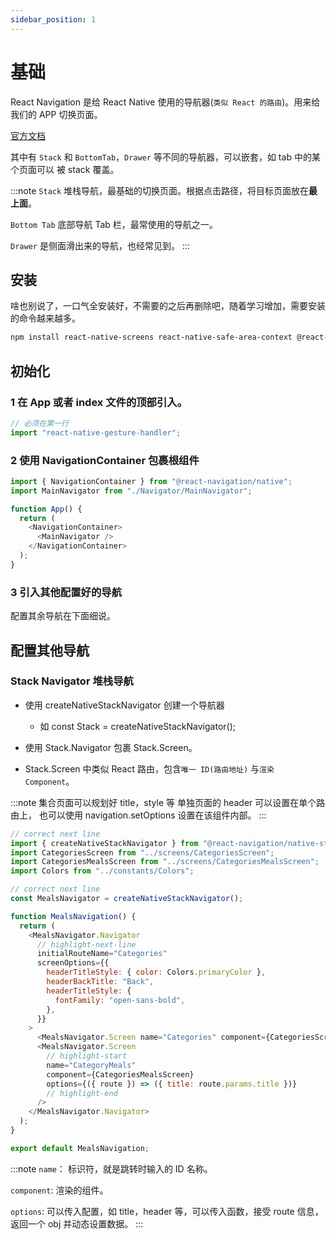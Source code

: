```yaml
---
sidebar_position: 1
---
```


# 基础

React Navigation 是给 React Native 使用的导航器(`类似 React 的路由`)。用来给我们的 APP 切换页面。

[官方文档](https://reactnavigation.org/)

其中有 `Stack` 和 `BottomTab`，`Drawer` 等不同的导航器，可以嵌套，如 tab 中的某个页面可以 被 stack 覆盖。

:::note
`Stack` 堆栈导航，最基础的切换页面。根据点击路径，将目标页面放在**最上面**。

`Bottom Tab` 底部导航 Tab 栏，最常使用的导航之一。

`Drawer` 是侧面滑出来的导航，也经常见到。
:::

## 安装

啥也别说了，一口气全安装好，不需要的之后再删除吧，随着学习增加，需要安装的命令越来越多。

```bash
npm install react-native-screens react-native-safe-area-context @react-native-masked-view/masked-view @react-navigation/stack  @react-navigation/bottom-tabs @react-navigation/native react-native-reanimated react-native-gesture-handler
```

## 初始化

### 1 在 App 或者 index 文件的顶部引入。

```js title="App.js"
// 必须在第一行
import "react-native-gesture-handler";
```

### 2 使用 NavigationContainer 包裹根组件

```js title="App.js"
import { NavigationContainer } from "@react-navigation/native";
import MainNavigator from "./Navigator/MainNavigator";

function App() {
  return (
    <NavigationContainer>
      <MainNavigator />
    </NavigationContainer>
  );
}
```

### 3 引入其他配置好的导航

配置其余导航在下面细说。

## 配置其他导航

### Stack Navigator 堆栈导航

- 使用 createNativeStackNavigator 创建一个导航器

  - 如 const Stack = createNativeStackNavigator();

- 使用 Stack.Navigator 包裹 Stack.Screen。
- Stack.Screen 中类似 React 路由，包含`唯一 ID(路由地址)` 与`渲染 Component`。

:::note
集合页面可以规划好 title，style 等
单独页面的 header 可以设置在单个路由上，
也可以使用 navigation.setOptions 设置在该组件内部。
:::

```js title="StackNavigator"
// correct next line
import { createNativeStackNavigator } from "@react-navigation/native-stack";
import CategoriesScreen from "../screens/CategoriesScreen";
import CategoriesMealsScreen from "../screens/CategoriesMealsScreen";
import Colors from "../constants/Colors";

// correct next line
const MealsNavigator = createNativeStackNavigator();

function MealsNavigation() {
  return (
    <MealsNavigator.Navigator
      // highlight-next-line
      initialRouteName="Categories"
      screenOptions={{
        headerTitleStyle: { color: Colors.primaryColor },
        headerBackTitle: "Back",
        headerTitleStyle: {
          fontFamily: "open-sans-bold",
        },
      }}
    >
      <MealsNavigator.Screen name="Categories" component={CategoriesScreen} />
      <MealsNavigator.Screen
        // highlight-start
        name="CategoryMeals"
        component={CategoriesMealsScreen}
        options={({ route }) => ({ title: route.params.title })}
        // highlight-end
      />
    </MealsNavigator.Navigator>
  );
}

export default MealsNavigation;
```

:::note
`name`： 标识符，就是跳转时输入的 ID 名称。

`component`: 渲染的组件。

`options`: 可以传入配置，如 title，header 等，可以传入函数，接受 route 信息，返回一个 obj 并动态设置数据。
:::
